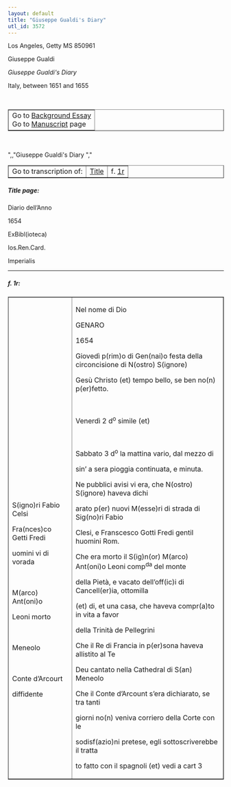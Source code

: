 ```yaml
---
layout: default
title: "Giuseppe Gualdi's Diary"
utl_id: 3572
---
```


<p>Los Angeles, Getty MS 850961</p>
<p style=""margin-left:.25in;"">Giuseppe Gualdi</p>
<p style=""margin-left:.25in;""><em>Giuseppe Gualdi's Diary</em></p>
<p style=""margin-left:.25in;"">Italy, between 1651 and 1655</p>
<p style=""font-size: 0.1em;""> </p>
<table border=""0.5"" cellpadding=""1"" cellspacing=""1"" style=""width: 200px; background-color:#F8F8F8;""><tbody style=""border-color:#ccc""><tr style=""border-color:#ccc""><td>Go to <a href=""https://italian-paleography.library.utoronto.ca/content/about_IP_322"" style=""font-weight:300;"" target=""_blank"">Background Essay</a><br />
			Go to <a href=""https://italian-paleography.library.utoronto.ca/islandora/object/italianpaleography%3AIP_322"" style=""font-weight:300;"" target=""_blank"">Manuscript</a> page</td>
</tr></tbody></table><p> </p>
",,"Giuseppe Gualdi's Diary
","
<table border=""0.5"" cellpadding=""1"" cellspacing=""1"" style=""width: 320px; margin-left: 0.25in;""><tbody><tr style=""border-color:#B3B6B7""><td style=""text-align:center"">Go to transcription of:</td>
<td style=""text-align:center""><a href=""#1"">Title</a></td>
<td style=""text-align:center"">f. <a href=""#2"">1r</a></td>
</tr></tbody></table>
<h5 id=""1"" style=""color:#555;"">Title page:</h5>
<p>Diario dell’Anno</p>
<p>1654</p>
<p>ExBibl(ioteca)</p>
<p>Ios.Ren.Card.</p>
<p>Imperialis</p>

<hr /><h5 id=""2"" style=""color:#555;"">f. 1r:</h5>
<table border=""0"" cellpadding=""1"" cellspacing=""1"" style=""width: 750px;""><tbody><tr><td>
<p> </p>
<p> </p>
<p> </p>
<p> </p>
<p> </p>
<p> </p>
<p> </p>
<p> </p>
<p>S(igno)ri Fabio Celsi</p>
<p>Fra(nces)co Getti Fredi</p>
<p>uomini vi di vorada</p>
<p> </p>
<p>M(arco) Ant(oni)o</p>
<p>Leoni morto</p>
<p> </p>
<p>Meneolo</p>
<p> </p>
<p>Conte d’Arcourt</p>
<p>diffidente</p>
</td>
<td>
<p style=""margin-left:1.0in;"">Nel nome di Dio</p>
<p style=""margin-left:1.0in;"">GENARO</p>
<p style=""margin-left:1.0in;"">1654</p>
<p>Giovedì p(rim)o di Gen(nai)o festa della circoncisione di N(ostro) S(ignore)</p>
<p>Gesù Christo (et) tempo bello, se ben no(n) p(er)fetto.</p>
<p> </p>
<p>Venerdì 2 d<sup>o</sup> simile (et)</p>
<p> </p>
<p>Sabbato 3 d<sup>o</sup> la mattina vario, dal mezzo di</p>
<p>sin’ a sera pioggia continuata, e minuta.</p>
<p>Ne pubblici avisi vi era, che N(ostro) S(ignore) haveva dichi</p>
<p>arato p(er) nuovi M(esse)ri di strada di Sig(no)ri Fabio</p>
<p>Clesi, e Franscesco Gotti Fredi gentil huomini Rom.</p>
<p>Che era morto il S(ig)n(or) M(arco) Ant(oni)o Leoni comp<sup>da</sup> del monte</p>
<p>della Pietà, e vacato dell’off(ic)i di Cancell(er)ia, ottomilla</p>
<p>(et) di, et una casa, che haveva compr(a)to in vita a favor</p>
<p>della Trinità de Pellegrini</p>
<p>Che il Re di Francia in p(er)sona haveva allistito al Te</p>
<p>Deu cantato nella Cathedral di S(an) Meneolo</p>
<p>Che il Conte d’Arcount s’era dichiarato, se tra tanti</p>
<p>giorni no(n) veniva corriero della Corte con le</p>
<p>sodisf(azio)ni pretese, egli sottoscriverebbe il tratta</p>
<p>to fatto con il spagnoli (et) vedi a cart 3</p>
</td>
</tr></tbody></table><p style=""margin-left:2.0in;""> </p>
